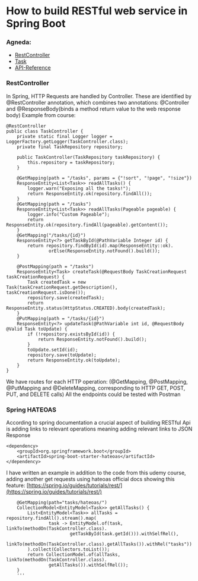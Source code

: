 # How to build RESTful web service in Spring Boot
### Agneda:
- [RestController](#rest-controller)
- [Task](#task)
- [API-Reference](#api-reference)


### RestController
In Spring, HTTP Requests are handled by Controller. These are identified by 
@RestController annotation, which combines two annotations: @Controller and @ResponseBody(binds a method return value to the web response body)
Example from course:
```
@RestController
public class TaskController {
    private static final Logger logger = LoggerFactory.getLogger(TaskController.class);
    private final TaskRepository repository;

    public TaskController(TaskRepository taskRepository) {
        this.repository = taskRepository;
    }

    @GetMapping(path = "/tasks", params = {"!sort", "!page", "!size"})
    ResponseEntity<List<Task>> readAllTasks() {
        logger.warn("Exposing all the tasks!");
        return ResponseEntity.ok(repository.findAll());
    }
    @GetMapping(path = "/tasks")
    ResponseEntity<List<Task>> readAllTasks(Pageable pageable) {
        logger.info("Custom Pageable");
        return ResponseEntity.ok(repository.findAll(pageable).getContent());
    }
    @GetMapping("/tasks/{id}")
    ResponseEntity<?> getTaskById(@PathVariable Integer id) {
        return repository.findById(id).map(ResponseEntity::ok).
                orElse(ResponseEntity.notFound().build());
    }
    
    @PostMapping(path = "/tasks")
    ResponseEntity<Task> createTask(@RequestBody TaskCreationRequest taskCreationRequest) {
        Task createdTask = new Task(taskCreationRequest.getDescription(), taskCreationRequest.isDone());
        repository.save(createdTask);
        return ResponseEntity.status(HttpStatus.CREATED).body(createdTask);
    }
    @PutMapping(path = "/tasks/{id}")
    ResponseEntity<?> updateTask(@PathVariable int id, @RequestBody @Valid Task toUpdate) {
        if (!repository.existsById(id)) {
            return ResponseEntity.notFound().build();
        }
        toUpdate.setId(id);
        repository.save(toUpdate);
        return ResponseEntity.ok(toUpdate);
    }
}

```
We have routes for each HTTP operation: (@GetMapping, @PostMapping, @PutMapping and @DeleteMapping, corresponding to HTTP GET, POST, PUT, and DELETE calls)
All the endpoints could be tested with Postman
### Spring HATEOAS
According to spring documentation a crucial aspect of building RESTful Api is adding links to relevant operations meaning adding relevant links to JSON Response
```
<dependency>
	<groupId>org.springframework.boot</groupId>
	<artifactId>spring-boot-starter-hateoas</artifactId>
</dependency>
```
I have written an example in addition to the code from this udemy course, adding another get requests using hateoas
official docs showing this feature: [https://spring.io/guides/tutorials/rest/](https://spring.io/guides/tutorials/rest/)
```
    @GetMapping(path="tasks/hateoas/")
    CollectionModel<EntityModel<Task>> getAllTasks() {
        List<EntityModel<Task>> allTasks = repository.findAll().stream().map(
                task -> EntityModel.of(task, linkTo(methodOn(TaskController.class).
                        getTaskById(task.getId())).withSelfRel(),
                        linkTo(methodOn(TaskController.class).getAllTasks()).withRel("tasks"))
        ).collect(Collectors.toList());
        return CollectionModel.of(allTasks, linkTo(methodOn(TaskController.class).
                getAllTasks()).withSelfRel());
    }
    '''
